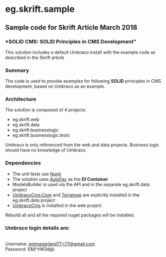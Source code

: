 # eg.skrift.sample
## Sample code for Skrift Article March 2018 ##
### *SOLID CMS: SOLID Principles in CMS Development" ###

This solution includes a default Umbraco install with the example code as described in the Skrift article

### Summary ###

The code is used to provide examples for following **SOLID** principles in CMS development, based on Umbraco as an example.

### Architecture ###

The solution is composed of 4 projects:

- eg.skrift.web
- eg.skrift.data
- eg.skrift.businesslogic
- eg.skrift.businesslogic.tests

Umbraco is only referenced from the web and data projects. Business logic should have no knowledge of Umbraco.

### Dependencies ###

- The unit tests use [Nunit](http://nunit.org/)
- The solution uses [AutoFac](https://autofac.org/) as the **DI Container**
- ModelsBuilder is used via the API and in the separate eg.skrift.data project
- [UmbracoCms.Core](https://www.nuget.org/packages/UmbracoCms.Core/) and [Terratype](https://our.umbraco.org/projects/backoffice-extensions/terratype/) are explicitly installed in the eg.skrift.data project
- [UmbracoCms](https://www.nuget.org/packages/UmbracoCms) is installed in the web project

Rebuild all and all the required nuget packages will be installed. 

### Umbraco login details are: ###

<br/>Username: emmagarland77+77@gmail.com
<br/>Password: E&6^hM3d@:

